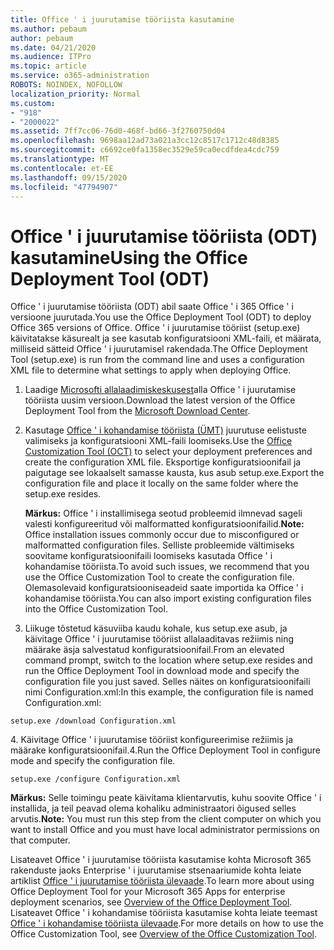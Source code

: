 ```yaml
---
title: Office ' i juurutamise tööriista kasutamine
ms.author: pebaum
author: pebaum
ms.date: 04/21/2020
ms.audience: ITPro
ms.topic: article
ms.service: o365-administration
ROBOTS: NOINDEX, NOFOLLOW
localization_priority: Normal
ms.custom:
- "918"
- "2000022"
ms.assetid: 7ff7cc06-76d0-468f-bd66-3f2760750d04
ms.openlocfilehash: 9698aa12ad73a021a3cc12c8517c1712c48d8385
ms.sourcegitcommit: c6692ce0fa1358ec3529e59ca0ecdfdea4cdc759
ms.translationtype: MT
ms.contentlocale: et-EE
ms.lasthandoff: 09/15/2020
ms.locfileid: "47794907"
---
```

# <a name="using-the-office-deployment-tool-odt"></a><span data-ttu-id="57d79-102">Office ' i juurutamise tööriista (ODT) kasutamine</span><span class="sxs-lookup"><span data-stu-id="57d79-102">Using the Office Deployment Tool (ODT)</span></span>

<span data-ttu-id="57d79-103">Office ' i juurutamise tööriista (ODT) abil saate Office ' i 365 Office ' i versioone juurutada.</span><span class="sxs-lookup"><span data-stu-id="57d79-103">You use the Office Deployment Tool (ODT) to deploy Office 365 versions of Office.</span></span> <span data-ttu-id="57d79-104">Office ' i juurutamise tööriist (setup.exe) käivitatakse käsurealt ja see kasutab konfiguratsiooni XML-faili, et määrata, milliseid sätteid Office ' i juurutamisel rakendada.</span><span class="sxs-lookup"><span data-stu-id="57d79-104">The Office Deployment Tool (setup.exe) is run from the command line and uses a configuration XML file to determine what settings to apply when deploying Office.</span></span>
  
1. <span data-ttu-id="57d79-105">Laadige [Microsofti allalaadimiskeskusest](https://go.microsoft.com/fwlink/p/?LinkID=626065)alla Office ' i juurutamise tööriista uusim versioon.</span><span class="sxs-lookup"><span data-stu-id="57d79-105">Download the latest version of the Office Deployment Tool from the [Microsoft Download Center](https://go.microsoft.com/fwlink/p/?LinkID=626065).</span></span>

2. <span data-ttu-id="57d79-106">Kasutage [Office ' i kohandamise tööriista (ÜMT)](https://config.office.com) juurutuse eelistuste valimiseks ja konfiguratsiooni XML-faili loomiseks.</span><span class="sxs-lookup"><span data-stu-id="57d79-106">Use the [Office Customization Tool (OCT)](https://config.office.com) to select your deployment preferences and create the configuration XML file.</span></span> <span data-ttu-id="57d79-107">Eksportige konfiguratsioonifail ja paigutage see lokaalselt samasse kausta, kus asub setup.exe.</span><span class="sxs-lookup"><span data-stu-id="57d79-107">Export the configuration file and place it locally on the same folder where the setup.exe resides.</span></span>

    <span data-ttu-id="57d79-108">**Märkus:** Office ' i installimisega seotud probleemid ilmnevad sageli valesti konfigureeritud või malformatted konfiguratsioonifailid.</span><span class="sxs-lookup"><span data-stu-id="57d79-108">**Note:** Office installation issues commonly occur due to misconfigured or malformatted configuration files.</span></span> <span data-ttu-id="57d79-109">Selliste probleemide vältimiseks soovitame konfiguratsioonifaili loomiseks kasutada Office ' i kohandamise tööriista.</span><span class="sxs-lookup"><span data-stu-id="57d79-109">To avoid such issues, we recommend that you use the Office Customization Tool to create the configuration file.</span></span> <span data-ttu-id="57d79-110">Olemasolevaid konfiguratsiooniseadeid saate importida ka Office ' i kohandamise tööriista.</span><span class="sxs-lookup"><span data-stu-id="57d79-110">You can also import existing configuration files into the Office Customization Tool.</span></span>

3. <span data-ttu-id="57d79-111">Liikuge tõstetud käsuviiba kaudu kohale, kus setup.exe asub, ja käivitage Office ' i juurutamise tööriist allalaaditavas režiimis ning määrake äsja salvestatud konfiguratsioonifail.</span><span class="sxs-lookup"><span data-stu-id="57d79-111">From an elevated command prompt, switch to the location where setup.exe resides and run the Office Deployment Tool in download mode and specify the configuration file you just saved.</span></span> <span data-ttu-id="57d79-112">Selles näites on konfiguratsioonifaili nimi Configuration.xml:</span><span class="sxs-lookup"><span data-stu-id="57d79-112">In this example, the configuration file is named Configuration.xml:</span></span>

```setup.exe /download Configuration.xml```

<span data-ttu-id="57d79-113">4. Käivitage Office ' i juurutamise tööriist konfigureerimise režiimis ja määrake konfiguratsioonifail.</span><span class="sxs-lookup"><span data-stu-id="57d79-113">4.Run the Office Deployment Tool in configure mode and specify the configuration file.</span></span>

```setup.exe /configure Configuration.xml```

<span data-ttu-id="57d79-114">**Märkus:** Selle toimingu peate käivitama klientarvutis, kuhu soovite Office ' i installida, ja teil peavad olema kohaliku administraatori õigused selles arvutis.</span><span class="sxs-lookup"><span data-stu-id="57d79-114">**Note:** You must run this step from the client computer on which you want to install Office and you must have local administrator permissions on that computer.</span></span>

<span data-ttu-id="57d79-115">Lisateavet Office ' i juurutamise tööriista kasutamise kohta Microsoft 365 rakenduste jaoks Enterprise ' i juurutamise stsenaariumide kohta leiate artiklist [Office ' i juurutamise tööriista ülevaade](https://docs.microsoft.com/deployoffice/overview-office-deployment-tool).</span><span class="sxs-lookup"><span data-stu-id="57d79-115">To learn more about using Office Deployment Tool for your Microsoft 365 Apps for enterprise deployment scenarios, see [Overview of the Office Deployment Tool](https://docs.microsoft.com/deployoffice/overview-office-deployment-tool).</span></span> <span data-ttu-id="57d79-116">Lisateavet Office ' i kohandamise tööriista kasutamise kohta leiate teemast [Office ' i kohandamise tööriista ülevaade](https://docs.microsoft.com/DeployOffice/overview-of-the-office-customization-tool-for-click-to-run).</span><span class="sxs-lookup"><span data-stu-id="57d79-116">For more details on how to use the Office Customization Tool, see [Overview of the Office Customization Tool](https://docs.microsoft.com/DeployOffice/overview-of-the-office-customization-tool-for-click-to-run).</span></span>
